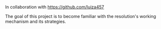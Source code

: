 In collaboration with https://github.com/luiza457

The goal of this project is to become familiar with the resolution's working  mechanism and its strategies.

